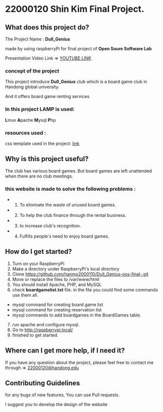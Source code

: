 # 22000120 Shin Kim Final Project.

## What does this project do?

The Project Name : **Dull_Genius** 

made by using raspberryPi for final project of **Open Soure Software Lab** 

Presentation Video Link => [YOUTUBE LINK](https://naver.com "click the link to watch presentation video")

### concept of the project

This project introduce **Dull_Genius** club which is a board game club in Handong global university.

And it offers board game renting services

### In this project LAMP is used:
**L**inux
**A**pache
**M**ysql
**P**hp

### resources used :

css template used in the project: [link](https://www.free-css.com/free-css-templates/page259/the-town)

## Why is this project useful?

The club has various board games. But board games are left unattended when there are no club meetings.

### this website is made to solve the following problems :

- 1. To eliminate the waste of unused board games.
- 2. To help the club finance through the rental business.
- 3. to increase club's recognition.
- 4. Fulfills people's need to enjoy board games.

## How do I get started?

1. Turn on your RaspberryPi
2. Make a directory under RaspberryPi's local directory
3. Clone https://github.com/hanmo2000110/Dull_Genius-oss-final-.git
4. Move or replace the files to /var/www/html
5. You should install Apache, PHP, and MySQL
6. check **boardgamelist.txt** file. in the file you could find some commands use them all.
  * mysql command for creating board game list 
  * mysql command for creating reservation list
  * mysql commands to add boardgames in the BoardGames table.
7. run apache and configure mysql.
8. Go to http://raspberrypi.local/
9. finished to get started. 

## Where can I get more help, if I need it?

If you have any question about the project, please feel free to contact me through => 22000120@handong.edu

## Contributing Guidelines

for any bugs of new features, You can use Pull requests.

I suggest you to develop the design of the website
